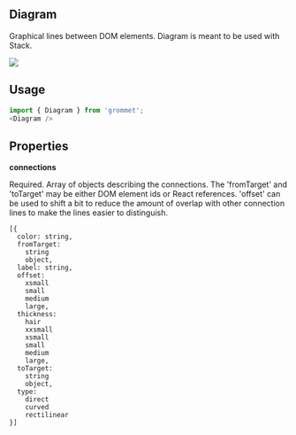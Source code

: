 ## Diagram
Graphical lines between DOM elements.
      Diagram is meant to be used with Stack.

[![](https://codesandbox.io/static/img/play-codesandbox.svg)](https://codesandbox.io/s/github/grommet/grommet-sandbox?initialpath=diagram&module=%2Fsrc%2FDiagram.js)
## Usage

```javascript
import { Diagram } from 'grommet';
<Diagram />
```

## Properties

**connections**

Required. Array of objects describing the connections.
      The 'fromTarget' and 'toTarget' may be either DOM element ids or
      React references.
      'offset' can be used to shift a bit to reduce the amount of overlap
      with other connection lines to make the lines easier to distinguish.

```
[{
  color: string,
  fromTarget: 
    string
    object,
  label: string,
  offset: 
    xsmall
    small
    medium
    large,
  thickness: 
    hair
    xxsmall
    xsmall
    small
    medium
    large,
  toTarget: 
    string
    object,
  type: 
    direct
    curved
    rectilinear
}]
```
  